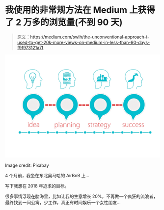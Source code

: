 # 我使用的非常规方法在 Medium 上获得了 2 万多的浏览量(不到 90 天)

> 原文：<https://medium.com/swlh/the-unconventional-approach-i-used-to-get-20k-more-views-on-medium-in-less-than-90-days-f9f973121a7f>

![](img/db09a10192e1d8af85fbbd4234b7ff30.png)

Image credit: Pixabay

4 个月前，我坐在东北奥马哈的 AirBnB 上…

写下我想在 2018 年追求的目标。

很多事情浮现在脑海里，比如让我的生意增长 20%，不再做一个疯狂的流浪者，最终找到一间公寓，少工作，真正有时间娱乐一个女性朋友…